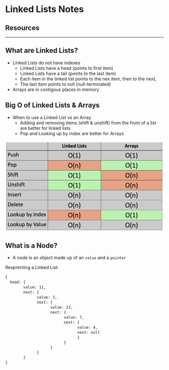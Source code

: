 # Linked Lists Notes

## Resources

---

## What are Linked Lists?

- Linked Lists do not have indexes
  - Linked Lists have a head (points to first item)
  - Linked Lists have a tail (points to the last item)
  - Each item in the linked list points to the nex item, then to the next,
  - The last item points to null (null-terminated)
- Arrays are in contigous places in memory

## Big O of Linked Lists & Arrays

- When to use a Linked List vs an Array
  - Adding and removing items (shift & unshift) from the front of a list are better for linked lists
  - Pop and Looking up by index are better for Arrays

![Linked List vs Array](../z_resources/images/linked-list-vs-array.png)

## What is a Node?

- A node is an object made up of an `value` and a `pointer`

Resprenting a Linked List:

```
{
  head: {
        value: 11,
        next: {
              value: 3,
              next: {
                    value: 23,
                    next: {
                          value: 7,
                          next: {
                                value: 4,
                                next: null
                                }
                          }
                    }
              }
        }
}
```
